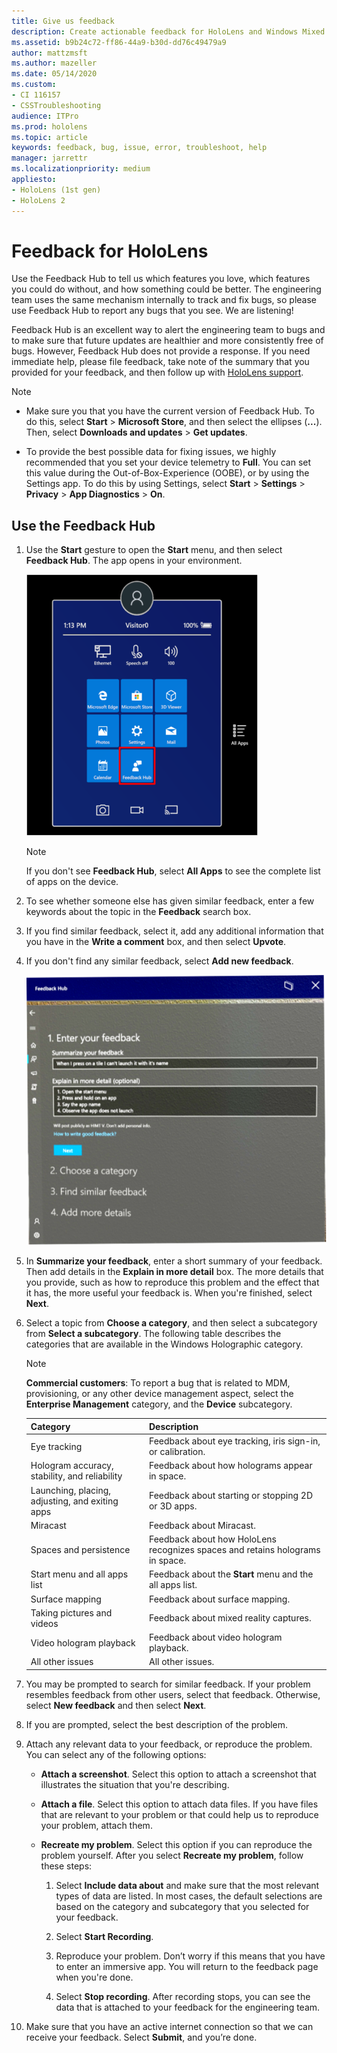 ```yaml
---
title: Give us feedback
description: Create actionable feedback for HoloLens and Windows Mixed Reality developers by using the Feedback Hub.
ms.assetid: b9b24c72-ff86-44a9-b30d-dd76c49479a9
author: mattzmsft
ms.author: mazeller
ms.date: 05/14/2020
ms.custom: 
- CI 116157
- CSSTroubleshooting
audience: ITPro
ms.prod: hololens
ms.topic: article
keywords: feedback, bug, issue, error, troubleshoot, help
manager: jarrettr
ms.localizationpriority: medium
appliesto:
- HoloLens (1st gen)
- HoloLens 2
---
```


# Feedback for HoloLens

Use the Feedback Hub to tell us which features you love, which features you could do without, and how something could be better. The engineering team uses the same mechanism internally to track and fix bugs, so please use Feedback Hub to report any bugs that you see. We are listening!

Feedback Hub is an excellent way to alert the engineering team to bugs and to make sure that future updates are healthier and more consistently free of bugs. However, Feedback Hub does not provide a response. If you need immediate help, please file feedback, take note of the summary that you provided for your feedback, and then follow up with [HoloLens support](https://support.microsoft.com/supportforbusiness/productselection?sapid=e9391227-fa6d-927b-0fff-f96288631b8f).

> [!NOTE]  
>  
> - Make sure you that you have the current version of Feedback Hub. To do this, select **Start** > **Microsoft Store**, and then select the ellipses (**...**). Then, select **Downloads and updates** > **Get updates**.  
>  
> - To provide the best possible data for fixing issues, we highly recommended that you set your device telemetry to **Full**. You can set this value during the Out-of-Box-Experience (OOBE), or by using the Settings app. To do this by using Settings, select **Start** > **Settings** > **Privacy** > **App Diagnostics** > **On**.

## Use the Feedback Hub

1. Use the **Start** gesture to open the **Start** menu, and then select **Feedback Hub**. The app opens in your environment.

   ![Feedback app on HoloLens Start menu](./images/hololens2-feedbackhub-tile.png)
   > [!NOTE]  
   > If you don't see **Feedback Hub**, select **All Apps** to see the complete list of apps on the device.

1. To see whether someone else has given similar feedback, enter a few keywords about the topic in the **Feedback** search box.
1. If you find similar feedback, select it, add any additional information that you have in the **Write a comment** box, and then select **Upvote**.
1. If you don't find any similar feedback, select **Add new feedback**.

   ![Add new feedback](./images/hololens-feedback-1.png)

1. In **Summarize your feedback**, enter a short summary of your feedback. Then add details in the **Explain in more detail** box. The more details that you provide, such as how to reproduce this problem and the effect that it has, the more useful your feedback is. When you're finished, select **Next**.

1. Select a topic from **Choose a category**, and then select a subcategory from **Select a subcategory**. The following table describes the categories that are available in the Windows Holographic category.

   > [!NOTE]  
   > **Commercial customers**: To report a bug that is related to MDM, provisioning, or any other device management aspect, select the **Enterprise Management** category, and the **Device** subcategory.

   |Category |Description |
   | --- | --- |
   |Eye tracking |Feedback about eye tracking, iris sign-in, or calibration. |
   |Hologram accuracy, stability, and reliability |Feedback about how holograms appear in space. |
   |Launching, placing, adjusting, and exiting apps |Feedback about starting or stopping 2D or 3D apps. |
   |Miracast |Feedback about Miracast. |
   |Spaces and persistence |Feedback about how HoloLens recognizes spaces and retains holograms in space. |
   |Start menu and all apps list |Feedback about the **Start** menu and the all apps list. |
   |Surface mapping |Feedback about surface mapping. |
   |Taking pictures and videos |Feedback about mixed reality captures. |
   |Video hologram playback |Feedback about video hologram playback. |
   |All other issues |All other issues. |

1. You may be prompted to search for similar feedback. If your problem resembles feedback from other users, select that feedback. Otherwise, select **New feedback** and then select **Next**.

1. If you are prompted, select the best description of the problem.

1. Attach any relevant data to your feedback, or reproduce the problem. You can select any of the following options:

   - **Attach a screenshot**. Select this option to attach a screenshot that illustrates the situation that you're describing.
   - **Attach a file**. Select this option to attach data files. If you have files that are relevant to your problem or that could help us to reproduce your problem, attach them.
   - **Recreate my problem**. Select this option if you can reproduce the problem yourself. After you select **Recreate my problem**, follow these steps:  

     1. Select **Include data about** and make sure that the most relevant types of data are listed. In most cases, the default selections are based on the category and subcategory that you selected for your feedback.  
     1. Select **Start Recording**.

     1. Reproduce your problem. Don’t worry if this means that you have to enter an immersive app. You will return to the feedback page when you're done.
     1. Select **Stop recording**. After recording stops, you can see the data that is attached to your feedback for the engineering team.

1. Make sure that you have an active internet connection so that we can receive your feedback. Select **Submit**, and you’re done.
